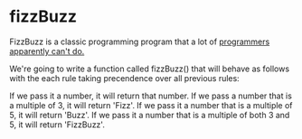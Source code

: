 # fizzBuzz

FizzBuzz is a classic programming program that a lot of <a href="https://blog.codinghorror.com/why-cant-programmers-program/">programmers apparently can't do.</a>

We're going to write a function called fizzBuzz() that will behave as follows with the each rule taking precendence over all previous rules:

If we pass it a number, it will return that number.
If we pass a number that is a multiple of 3, it will return 'Fizz'.
If we pass it a number that is a multiple of 5, it will return 'Buzz'.
If we pass it a number that is a multiple of both 3 and 5, it will return 'FizzBuzz'.
